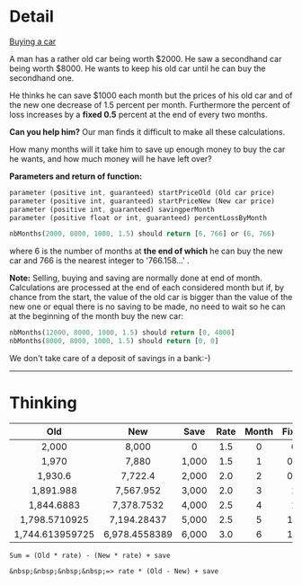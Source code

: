 # Detail

[Buying a car](https://www.codewars.com/kata/buying-a-car/train/rust)

A man has a rather old car being worth $2000. He saw a secondhand car being worth $8000. He wants to keep his old car until he can buy the secondhand one.

He thinks he can save $1000 each month but the prices of his old car and of the new one decrease of 1.5 percent per month. Furthermore the percent of loss increases by a **fixed 0.5** percent at the end of every two months.

**Can you help him?** Our man finds it difficult to make all these calculations.

How many months will it take him to save up enough money to buy the car he wants, and how much money will he have left over?

**Parameters and return of function:**

```rust
parameter (positive int, guaranteed) startPriceOld (Old car price)
parameter (positive int, guaranteed) startPriceNew (New car price)
parameter (positive int, guaranteed) savingperMonth 
parameter (positive float or int, guaranteed) percentLossByMonth

nbMonths(2000, 8000, 1000, 1.5) should return [6, 766] or (6, 766)
```

where 6 is the number of months at **the end of which** he can buy the new car and 766 is the nearest integer to '766.158...' .

**Note:** Selling, buying and saving are normally done at end of month. Calculations are processed at the end of each considered month but if, by chance from the start, the value of the old car is bigger than the value of the new one or equal there is no saving to be made, no need to wait so he can at the beginning of the month buy the new car:

```rust
nbMonths(12000, 8000, 1000, 1.5) should return [0, 4000]
nbMonths(8000, 8000, 1000, 1.5) should return [0, 0]
```

We don't take care of a deposit of savings in a bank:-)

---

# Thinking

|       Old       |      New      | Save  | Rate | Month | Fixed |      Sum      |
| :-------------: | :-----------: | :---: | :--: | :---: | :---: | :-----------: |
|      2,000      |     8,000     |   0   | 1.5  |   0   |   0   |    -6,000     |
|      1,970      |     7,880     | 1,000 | 1.5  |   1   |  0.5  |    -4,910     |
|     1,930.6     |    7,722.4    | 2,000 | 2.0  |   2   |  0.5  |   -3,791.8    |
|    1,891.988    |   7,567.952   | 3,000 | 2.0  |   3   |   1   |  -2,675.964   |
|   1,844.6883    |  7,378.7532   | 4,000 | 2.5  |   4   |   1   |  -1,534.0649  |
|  1,798.5710925  |  7,194.28437  | 5,000 | 2.5  |   5   |  1.5  | -395.7132775  |
| 1,744.613959725 | 6,978.4558389 | 6,000 | 3.0  |   6   |  1.5  | 766.158120825 |

`Sum = (Old * rate) - (New * rate) + save`

`&nbsp;&nbsp;&nbsp;&nbsp;=> rate * (Old - New) + save`